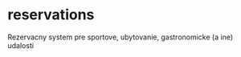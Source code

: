 reservations
============

Rezervacny system pre sportove, ubytovanie, gastronomicke (a ine) udalosti
